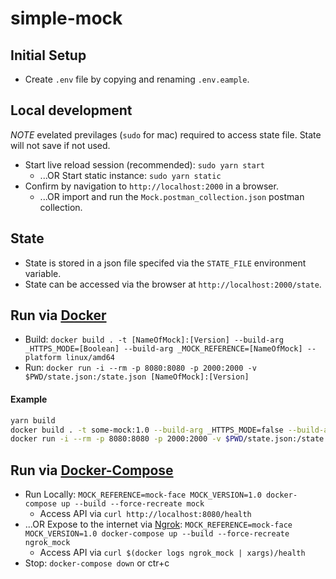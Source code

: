 # simple-mock

## Initial Setup

- Create `.env` file by copying and renaming `.env.eample`.

## Local development

*NOTE* evelated previlages (`sudo` for mac) required to access state file. State will not save if not used.

- Start live reload session (recommended): `sudo yarn start`
  - ...OR Start static instance: `sudo yarn static`
- Confirm by navigation to `http://localhost:2000` in a browser.
  - ...OR import and run the `Mock.postman_collection.json` postman collection.

## State

- State is stored in a json file specifed via the `STATE_FILE` environment variable.
- State can be accessed via the browser at `http://localhost:2000/state`.

## Run via [Docker](https://www.docker.com/)

- Build: `docker build . -t [NameOfMock]:[Version] --build-arg _HTTPS_MODE=[Boolean] --build-arg _MOCK_REFERENCE=[NameOfMock] --platform linux/amd64`
- Run: `docker run -i --rm -p 8080:8080 -p 2000:2000 -v $PWD/state.json:/state.json [NameOfMock]:[Version]`

#### Example

```sh
yarn build
docker build . -t some-mock:1.0 --build-arg _HTTPS_MODE=false --build-arg _MOCK_REFERENCE=SOME_MOCK --platform linux/amd64
docker run -i --rm -p 8080:8080 -p 2000:2000 -v $PWD/state.json:/state.json some-mock:1.0
```

## Run via [Docker-Compose](https://docs.docker.com/compose/)

- Run Locally: `MOCK_REFERENCE=mock-face MOCK_VERSION=1.0 docker-compose up --build --force-recreate mock`
  - Access API via `curl http://localhost:8080/health`
- ...OR Expose to the internet via [Ngrok](https://ngrok.com/): `MOCK_REFERENCE=mock-face MOCK_VERSION=1.0 docker-compose up --build --force-recreate ngrok_mock`
  - Access API via `curl $(docker logs ngrok_mock | xargs)/health`
- Stop: `docker-compose down` or ctr+c
